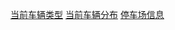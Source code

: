 [当前车辆类型](currentVehicleType.vue)
[当前车辆分布](currentVehicleDistribution.vue)
[停车场信息](parkingLotInformation.vue)

